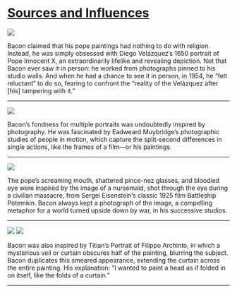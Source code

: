 # [Sources and Influences](http://artstories.artsmia.org/#/stories/1192)

![](http://cdn.dx.artsmia.org/thumbs/tn_2014_TDX_MIAArtStories_355.jpg)

Bacon claimed that his pope paintings had nothing to do with religion. Instead, he was simply obsessed with Diego Velázquez’s 1650 portrait of Pope Innocent X, an extraordinarily lifelike and revealing depiction. Not that Bacon ever saw it in person: he worked from photographs pinned to his studio walls. And when he had a chance to see it in person, in 1954, he “felt reluctant” to do so, fearing to confront the “reality of the Velázquez after \[his\] tampering with it.”

---

![](http://cdn.dx.artsmia.org/thumbs/tn_2014_TDX_MIAArtStories_359.jpg)

Bacon’s fondness for multiple portraits was undoubtedly inspired by photography. He was fascinated by Eadweard Muybridge’s photographic studies of people in motion, which capture the split-second differences in single actions, like the frames of a film—or his paintings.

---

![](http://cdn.dx.artsmia.org/thumbs/tn_2014_TDX_MIAArtStories_420.jpg)

The pope’s screaming mouth, shattered pince-nez glasses, and bloodied eye were inspired by the image of a nursemaid, shot through the eye during a civilian massacre, from Sergei Eisenstein’s classic 1925 film Battleship Potemkin. Bacon always kept a photograph of the image, a compelling metaphor for a world turned upside down by war, in his successive studios.

---

![](http://cdn.dx.artsmia.org/thumbs/tn_2014_TDX_MIAArtStories_354.jpg)
![](http://cdn.dx.artsmia.org/thumbs/tn_2014_TDX_MIAArtStories_401.jpg)

Bacon was also inspired by Titian’s Portrait of Filippo Archinto, in which a mysterious veil or curtain obscures half of the painting, blurring the subject. Bacon duplicates this smeared appearance, extending the curtain across the entire painting. His explanation: “I wanted to paint a head as if folded in on itself, like the folds of a curtain.”

---
